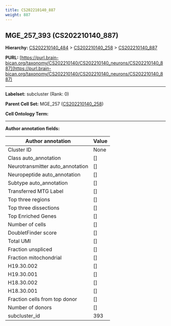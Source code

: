 ```yaml
---
title: CS202210140_887
weight: 887
---
```

## MGE_257_393 (CS202210140_887)
<b>Hierarchy: </b>
[CS202210140_484](../CS202210140_484) >
[CS202210140_258](../CS202210140_258) >
[CS202210140_887](../CS202210140_887)

**PURL:** [https://purl.brain-bican.org/taxonomy/CS202210140/CS202210140_neurons/CS202210140_887](https://purl.brain-bican.org/taxonomy/CS202210140/CS202210140_neurons/CS202210140_887)

---


**Labelset:** subcluster (Rank: 0)

**Parent Cell Set:** MGE_257 ([CS202210140_258](../CS202210140_258))



**Cell Ontology Term:** 

[MARKER GENES.]: #


---

[TRANSFERRED ANNOTATIONS.]: #


[AUTHOR ANNOTATION FIELDS.]: #


**Author annotation fields:**

| Author annotation | Value |
|-------------------|-------|
|Cluster ID|None|
|Class auto_annotation|[]|
|Neurotransmitter auto_annotation|[]|
|Neuropeptide auto_annotation|[]|
|Subtype auto_annotation|[]|
|Transferred MTG Label|[]|
|Top three regions|[]|
|Top three dissections|[]|
|Top Enriched Genes|[]|
|Number of cells|[]|
|DoubletFinder score|[]|
|Total UMI|[]|
|Fraction unspliced|[]|
|Fraction mitochondrial|[]|
|H19.30.002|[]|
|H19.30.001|[]|
|H18.30.002|[]|
|H18.30.001|[]|
|Fraction cells from top donor|[]|
|Number of donors|[]|
|subcluster_id|393|

